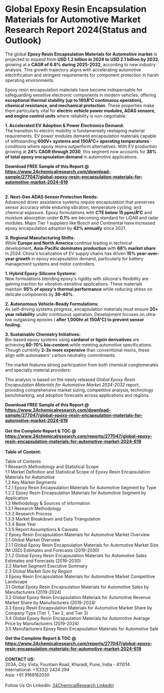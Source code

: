<h1>Global Epoxy Resin Encapsulation Materials for Automotive Market Research Report 2024(Status and Outlook)</h1><p>The global <strong>Epoxy Resin Encapsulation Materials for Automotive market</strong> is projected to expand from <strong>USD 1.2 billion in 2024 to USD 2.1 billion by 2032</strong>, growing at a <strong>CAGR of 6.8% during 2025-2032</strong>, according to new industry analysis. This growth trajectory aligns with accelerating automotive electrification and stringent requirements for component protection in harsh operating environments.</p><p>Epoxy resin encapsulation materials have become indispensable for safeguarding sensitive electronic components in modern vehicles, offering <strong>exceptional thermal stability (up to 180Â°C continuous operation), chemical resistance, and mechanical protection</strong>. These properties make them particularly vital for <strong>electric vehicle power modules, ADAS sensors, and engine control units</strong> where reliability is non-negotiable.</p><p><strong>1. Accelerated EV Adoption &amp; Power Electronics Demand:</strong><br>
The transition to electric mobility is fundamentally reshaping material requirements. EV power modules demand encapsulation materials capable of withstanding <strong>600V+ systems and 150Â°C+ operating temperatures</strong> - conditions where epoxy resins outperform alternatives. With EV production growing at <strong>24% CAGR through 2030</strong>, this segment now accounts for <strong>38% of total epoxy encapsulation demand</strong> in automotive applications.</p><div><b>Download FREE Sample of this Report @ 
            <a href="https://www.24chemicalresearch.com/download-sample/277047/global-epoxy-resin-encapsulation-materials-for-automotive-market-2024-619">
            https://www.24chemicalresearch.com/download-sample/277047/global-epoxy-resin-encapsulation-materials-for-automotive-market-2024-619</a></b></div><br><p><strong>2. Next-Gen ADAS Sensor Protection Needs:</strong><br>
Advanced driver assistance systems require encapsulation that preserves sensor accuracy while enduring vibration, temperature cycling, and chemical exposure. Epoxy formulations with <strong>CTE below 15 ppm/Â°C</strong> and moisture absorption under <strong>0.1%</strong> are becoming standard for LiDAR and radar modules. Major Tier 1 suppliers like Bosch and Continental have increased epoxy encapsulation adoption by <strong>42% annually</strong> since 2021.</p><p><strong>3. Regional Manufacturing Shifts:</strong><br>
While <strong>Europe and North America</strong> continue leading in technical development, <strong>Asia-Pacific dominates production</strong> with <strong>68% market share</strong> in 2024. China's localization of EV supply chains has driven <strong>15% year-over-year growth</strong> in epoxy encapsulation demand, particularly for battery management systems and motor controllers.</p><p><strong>1. Hybrid Epoxy-Silicone Systems:</strong><br>
New formulations blending epoxy's rigidity with silicone's flexibility are gaining traction for vibration-sensitive applications. These materials maintain <strong>95% of epoxy's thermal performance</strong> while reducing stress on delicate components by <strong>30-40%</strong>.</p><p><strong>2. Autonomous Vehicle-Ready Formulations:</strong><br>
As self-driving systems progress, encapsulation materials must ensure <strong>20+ year reliability</strong> under continuous operation. Development focuses on ultra-low outgassing epoxies (<strong> after 1,000hr at 150Â°C) to prevent sensor fouling.</strong></p><p><strong>3. Sustainable Chemistry Initiatives:</strong><br>
Bio-based epoxy systems using <strong>cardanol or lignin derivatives</strong> are achieving <strong>60-70% bio-content</strong> while meeting automotive specifications. Though currently <strong>2-3x more expensive</strong> than conventional resins, these align with automakers' carbon neutrality commitments.</p><p>The market features strong participation from both chemical conglomerates and specialty material providers:</p><p>This analysis is based on the newly released <em>Global Epoxy Resin Encapsulation Materials for Automotive Market 2024-2032</em> report, providing comprehensive market sizing, competitive analysis, technology benchmarking, and adoption forecasts across applications and regions.</p><div><b>Download FREE Sample of this Report @ 
            <a href="https://www.24chemicalresearch.com/download-sample/277047/global-epoxy-resin-encapsulation-materials-for-automotive-market-2024-619">
            https://www.24chemicalresearch.com/download-sample/277047/global-epoxy-resin-encapsulation-materials-for-automotive-market-2024-619</a></b></div><br><div><b>Get the Complete Report & TOC @ 
            <a href="https://www.24chemicalresearch.com/reports/277047/global-epoxy-resin-encapsulation-materials-for-automotive-market-2024-619">
            https://www.24chemicalresearch.com/reports/277047/global-epoxy-resin-encapsulation-materials-for-automotive-market-2024-619</a></b></div><br>
            <b>Table of Content:</b><p>Table of Contents<br />
1 Research Methodology and Statistical Scope<br />
1.1 Market Definition and Statistical Scope of Epoxy Resin Encapsulation Materials for Automotive<br />
1.2 Key Market Segments<br />
1.2.1 Epoxy Resin Encapsulation Materials for Automotive Segment by Type<br />
1.2.2 Epoxy Resin Encapsulation Materials for Automotive Segment by Application<br />
1.3 Methodology & Sources of Information<br />
1.3.1 Research Methodology<br />
1.3.2 Research Process<br />
1.3.3 Market Breakdown and Data Triangulation<br />
1.3.4 Base Year<br />
1.3.5 Report Assumptions & Caveats<br />
2 Epoxy Resin Encapsulation Materials for Automotive Market Overview<br />
2.1 Global Market Overview<br />
2.1.1 Global Epoxy Resin Encapsulation Materials for Automotive Market Size (M USD) Estimates and Forecasts (2019-2030)<br />
2.1.2 Global Epoxy Resin Encapsulation Materials for Automotive Sales Estimates and Forecasts (2019-2030)<br />
2.2 Market Segment Executive Summary<br />
2.3 Global Market Size by Region<br />
3 Epoxy Resin Encapsulation Materials for Automotive Market Competitive Landscape<br />
3.1 Global Epoxy Resin Encapsulation Materials for Automotive Sales by Manufacturers (2019-2024)<br />
3.2 Global Epoxy Resin Encapsulation Materials for Automotive Revenue Market Share by Manufacturers (2019-2024)<br />
3.3 Epoxy Resin Encapsulation Materials for Automotive Market Share by Company Type (Tier 1, Tier 2, and Tier 3)<br />
3.4 Global Epoxy Resin Encapsulation Materials for Automotive Average Price by Manufacturers (2019-2024)<br />
3.5 Manufacturers Epoxy Resin Encapsulation Materials for Automotive Sale</p><div><b>Get the Complete Report & TOC @ 
            <a href="https://www.24chemicalresearch.com/reports/277047/global-epoxy-resin-encapsulation-materials-for-automotive-market-2024-619">
            https://www.24chemicalresearch.com/reports/277047/global-epoxy-resin-encapsulation-materials-for-automotive-market-2024-619</a></b></div><br><b>CONTACT US:</b><br>
            203A, City Vista, Fountain Road, Kharadi, Pune, India - 411014<br>
            International: +1(332) 2424 294<br>
            Asia: +91 9169162030 <br><br>
            Follow Us On LinkedIn: <a href="https://www.linkedin.com/company/24chemicalresearch/">24ChemicalResearch LinkedIn</a>